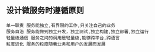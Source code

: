 ##  设计微服务时遵循原则

```
单一职责 服务能独立,有界限的工作,只关注自己的业务
服务自治 服务能做到独立开发，独立测试,独立构建,独立部署,独立运行
轻量级通信 服务之间的调用是轻量级,能够跨平台,跨语言
粒度进化 服务的粒度随着业务和用户的发展而发展
```

